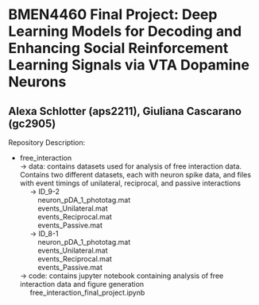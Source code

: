 # BMEN4460 Final Project: Deep Learning Models for Decoding and Enhancing Social Reinforcement Learning Signals via VTA Dopamine Neurons
## Alexa Schlotter (aps2211), Giuliana Cascarano (gc2905)

Repository Description: 
- free_interaction  
-> data: contains datasets used for analysis of free interaction data. Contains two different datasets, each with neuron spike data, and files with event timings of unilateral, reciprocal, and passive interactions  
  &nbsp;&nbsp;&nbsp;&nbsp; ->  ID_9-2  
  &nbsp;&nbsp;&nbsp;&nbsp;&nbsp;&nbsp;&nbsp;&nbsp; neuron_pDA_1_phototag.mat  
  &nbsp;&nbsp;&nbsp;&nbsp;&nbsp;&nbsp;&nbsp;&nbsp; events_Unilateral.mat  
  &nbsp;&nbsp;&nbsp;&nbsp;&nbsp;&nbsp;&nbsp;&nbsp; events_Reciprocal.mat  
  &nbsp;&nbsp;&nbsp;&nbsp;&nbsp;&nbsp;&nbsp;&nbsp; events_Passive.mat  
  &nbsp;&nbsp;&nbsp;&nbsp; ->  ID_8-1  
  &nbsp;&nbsp;&nbsp;&nbsp;&nbsp;&nbsp;&nbsp;&nbsp; neuron_pDA_1_phototag.mat  
  &nbsp;&nbsp;&nbsp;&nbsp;&nbsp;&nbsp;&nbsp;&nbsp; events_Unilateral.mat  
  &nbsp;&nbsp;&nbsp;&nbsp;&nbsp;&nbsp;&nbsp;&nbsp; events_Reciprocal.mat  
  &nbsp;&nbsp;&nbsp;&nbsp;&nbsp;&nbsp;&nbsp;&nbsp; events_Passive.mat  
-> code: contains jupyter notebook containing analysis of free interaction data and figure generation  
  &nbsp;&nbsp;&nbsp;&nbsp; free_interaction_final_project.ipynb
